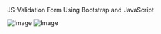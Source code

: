 JS-Validation Form 
Using Bootstrap and JavaScript

![Image](https://github.com/user-attachments/assets/c6a3c060-c233-483d-a1cf-563542d8deee)
![Image](https://github.com/user-attachments/assets/726d810a-ed9a-41dd-9f67-4bf5c335c692)
